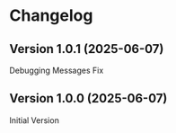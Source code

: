 # Changelog

## Version 1.0.1 (2025-06-07)

Debugging Messages Fix



## Version 1.0.0 (2025-06-07)

Initial Version
